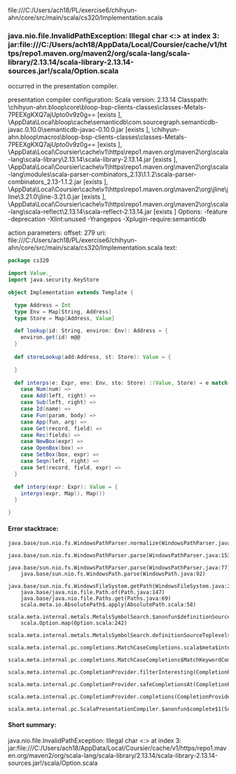file:///C:/Users/ach18/PL/exercise6/chihyun-ahn/core/src/main/scala/cs320/Implementation.scala
### java.nio.file.InvalidPathException: Illegal char <:> at index 3: jar:file:///C:/Users/ach18/AppData/Local/Coursier/cache/v1/https/repo1.maven.org/maven2/org/scala-lang/scala-library/2.13.14/scala-library-2.13.14-sources.jar!/scala/Option.scala

occurred in the presentation compiler.

presentation compiler configuration:
Scala version: 2.13.14
Classpath:
<WORKSPACE>\chihyun-ahn\.bloop\core\bloop-bsp-clients-classes\classes-Metals-7PEEXgKXQ7ajUpto0v9z0g== [exists ], <HOME>\AppData\Local\bloop\cache\semanticdb\com.sourcegraph.semanticdb-javac.0.10.0\semanticdb-javac-0.10.0.jar [exists ], <WORKSPACE>\chihyun-ahn\.bloop\macros\bloop-bsp-clients-classes\classes-Metals-7PEEXgKXQ7ajUpto0v9z0g== [exists ], <HOME>\AppData\Local\Coursier\cache\v1\https\repo1.maven.org\maven2\org\scala-lang\scala-library\2.13.14\scala-library-2.13.14.jar [exists ], <HOME>\AppData\Local\Coursier\cache\v1\https\repo1.maven.org\maven2\org\scala-lang\modules\scala-parser-combinators_2.13\1.1.2\scala-parser-combinators_2.13-1.1.2.jar [exists ], <HOME>\AppData\Local\Coursier\cache\v1\https\repo1.maven.org\maven2\org\jline\jline\3.21.0\jline-3.21.0.jar [exists ], <HOME>\AppData\Local\Coursier\cache\v1\https\repo1.maven.org\maven2\org\scala-lang\scala-reflect\2.13.14\scala-reflect-2.13.14.jar [exists ]
Options:
-feature -deprecation -Xlint:unused -Yrangepos -Xplugin-require:semanticdb


action parameters:
offset: 279
uri: file:///C:/Users/ach18/PL/exercise6/chihyun-ahn/core/src/main/scala/cs320/Implementation.scala
text:
```scala
package cs320

import Value._
import java.security.KeyStore

object Implementation extends Template {

  type Address = Int
  type Env = Map[String, Address]
  type Store = Map[Address, Value]

  def lookup(id: String, environ: Env): Address = {
    environ.get(id) m@@
  }
  
  def storeLookup(add:Address, st: Store): Value = {

  }
  
  def interps(e: Expr, env: Env, sto: Store) :(Value, Store) = e match{
    case Num(num) => 
    case Add(left, right) => 
    case Sub(left, right) => 
    case Id(name) => 
    case Fun(param, body) => 
    case App(fun, arg) => 
    case Get(record, field) => 
    case Rec(fields) => 
    case NewBox(expr) => 
    case OpenBox(box) => 
    case SetBox(box, expr) => 
    case Seqn(left, right) => 
    case Set(record, field, expr) => 
  }

  def interp(expr: Expr): Value = {
    interps(expr, Map(), Map())
  }

}

```



#### Error stacktrace:

```
java.base/sun.nio.fs.WindowsPathParser.normalize(WindowsPathParser.java:182)
	java.base/sun.nio.fs.WindowsPathParser.parse(WindowsPathParser.java:153)
	java.base/sun.nio.fs.WindowsPathParser.parse(WindowsPathParser.java:77)
	java.base/sun.nio.fs.WindowsPath.parse(WindowsPath.java:92)
	java.base/sun.nio.fs.WindowsFileSystem.getPath(WindowsFileSystem.java:232)
	java.base/java.nio.file.Path.of(Path.java:147)
	java.base/java.nio.file.Paths.get(Paths.java:69)
	scala.meta.io.AbsolutePath$.apply(AbsolutePath.scala:58)
	scala.meta.internal.metals.MetalsSymbolSearch.$anonfun$definitionSourceToplevels$2(MetalsSymbolSearch.scala:70)
	scala.Option.map(Option.scala:242)
	scala.meta.internal.metals.MetalsSymbolSearch.definitionSourceToplevels(MetalsSymbolSearch.scala:69)
	scala.meta.internal.pc.completions.MatchCaseCompletions.scala$meta$internal$pc$completions$MatchCaseCompletions$$sortSubclasses(MatchCaseCompletions.scala:368)
	scala.meta.internal.pc.completions.MatchCaseCompletions$MatchKeywordCompletion.contribute(MatchCaseCompletions.scala:305)
	scala.meta.internal.pc.CompletionProvider.filterInteresting(CompletionProvider.scala:405)
	scala.meta.internal.pc.CompletionProvider.safeCompletionsAt(CompletionProvider.scala:569)
	scala.meta.internal.pc.CompletionProvider.completions(CompletionProvider.scala:59)
	scala.meta.internal.pc.ScalaPresentationCompiler.$anonfun$complete$1(ScalaPresentationCompiler.scala:214)
```
#### Short summary: 

java.nio.file.InvalidPathException: Illegal char <:> at index 3: jar:file:///C:/Users/ach18/AppData/Local/Coursier/cache/v1/https/repo1.maven.org/maven2/org/scala-lang/scala-library/2.13.14/scala-library-2.13.14-sources.jar!/scala/Option.scala